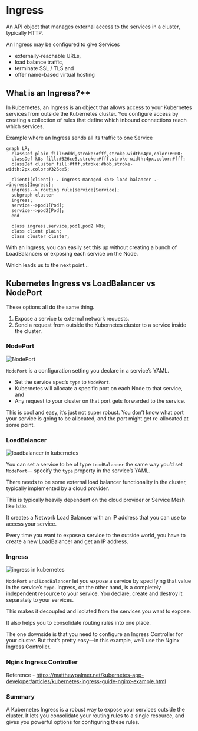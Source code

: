 # Ingress

An API object that manages external access to the services in a cluster, typically HTTP.

An Ingress may be configured to give Services
- externally-reachable URLs,
- load balance traffic,
- terminate SSL / TLS and
- offer name-based virtual hosting


## What is an Ingress?**

In Kubernetes, an Ingress is an object that allows access to your Kubernetes services from outside the Kubernetes cluster. 
You configure access by creating a collection of rules that define which inbound connections reach which services.

 Example where an Ingress sends all its traffic to one Service

```mermaid
graph LR;
  classDef plain fill:#ddd,stroke:#fff,stroke-width:4px,color:#000;
  classDef k8s fill:#326ce5,stroke:#fff,stroke-width:4px,color:#fff;
  classDef cluster fill:#fff,stroke:#bbb,stroke-width:2px,color:#326ce5;

  client([client])-. Ingress-managed <br> load balancer .->ingress[Ingress];
  ingress-->|routing rule|service[Service];
  subgraph cluster
  ingress;
  service-->pod1[Pod];
  service-->pod2[Pod];
  end
  
  class ingress,service,pod1,pod2 k8s;
  class client plain;
  class cluster cluster;
``` 

With an Ingress, you can easily set this up without creating a bunch of LoadBalancers or exposing each service on the Node.

Which leads us to the next point…

## Kubernetes Ingress vs LoadBalancer vs NodePort


These options all do the same thing. 

1. Expose a service to external network requests.
1. Send a request from outside the Kubernetes cluster to a service inside the cluster.

### NodePort

![NodePort](https://matthewpalmer.net/kubernetes-app-developer/articles/nodeport.png)

`NodePort` is a configuration setting you declare in a service’s YAML. 

* Set the service spec’s `type` to `NodePort`. 
* Kubernetes will allocate a specific port on each Node to that service, and 
* Any request to your cluster on that port gets forwarded to the service.

This is cool and easy, it’s just not super robust. 
You don’t know what port your service is going to be allocated, and the port might get re-allocated at some point.

### LoadBalancer

![loadbalancer in kubernetes](https://matthewpalmer.net/kubernetes-app-developer/articles/loadbalancer.png)

You can set a service to be of type `LoadBalancer` the same way you’d set `NodePort`— specify the `type` property in the service’s YAML. 

There needs to be some external load balancer functionality in the cluster, typically implemented by a cloud provider.

This is typically heavily dependent on the cloud provider or Service Mesh like Istio. 

It creates a Network Load Balancer with an IP address that you can use to access your service.

Every time you want to expose a service to the outside world, you have to create a new LoadBalancer and get an IP address.

### Ingress

![ingress in kubernetes](https://matthewpalmer.net/kubernetes-app-developer/articles/ingress.png)

`NodePort` and `LoadBalancer` let you expose a service by specifying that value in the service’s `type`. Ingress, on the other hand, is a completely independent resource to your service. 
You declare, create and destroy it separately to your services.

This makes it decoupled and isolated from the services you want to expose. 

It also helps you to consolidate routing rules into one place.

The one downside is that you need to configure an Ingress Controller for your cluster. But that’s pretty easy—in this example, we’ll use the Nginx Ingress Controller.

### Nginx Ingress Controller

Reference - https://matthewpalmer.net/kubernetes-app-developer/articles/kubernetes-ingress-guide-nginx-example.html

### Summary

A Kubernetes Ingress is a robust way to expose your services outside the cluster. It lets you consolidate your routing rules to a single resource, and gives you powerful options for configuring these rules.
